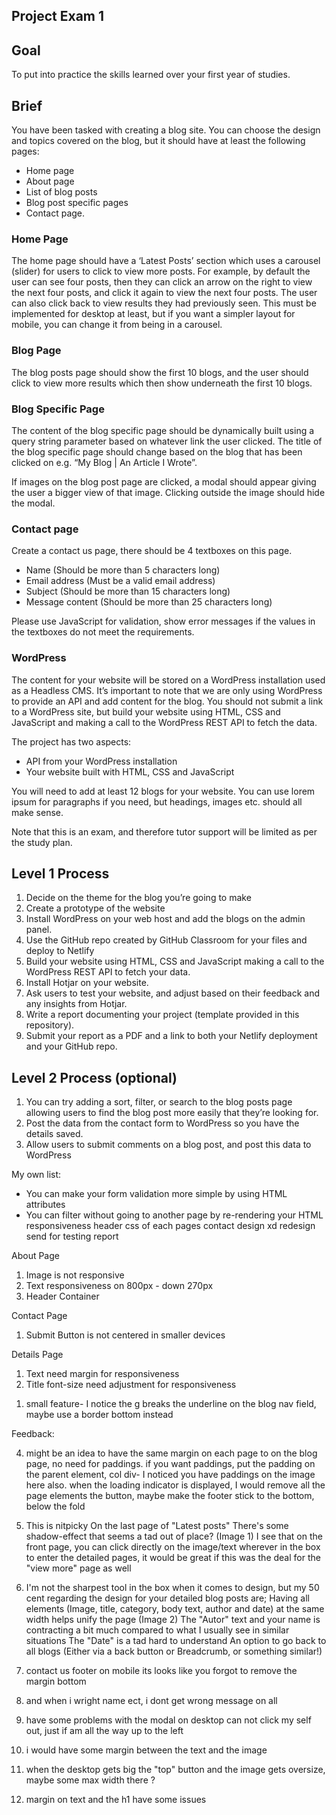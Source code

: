 ## Project Exam 1

## Goal

To put into practice the skills learned over your first year of studies.

## Brief

You have been tasked with creating a blog site. You can choose the design and topics covered on the blog, but it should have at least the following pages:

- Home page
- About page
- List of blog posts
- Blog post specific pages
- Contact page.

### Home Page

The home page should have a ‘Latest Posts’ section which uses a carousel (slider) for users to click to view more posts. For example, by default the user can see four posts, then they can click an arrow on the right to view the next four posts, and click it again to view the next four posts. The user can also click back to view results they had previously seen. This must be implemented for desktop at least, but if you want a simpler layout for mobile, you can change it from being in a carousel.

### Blog Page

The blog posts page should show the first 10 blogs, and the user should click to view more results which then show underneath the first 10 blogs.

### Blog Specific Page

The content of the blog specific page should be dynamically built using a query string parameter based on whatever link the user clicked. The title of the blog specific page should change based on the blog that has been clicked on e.g. “My Blog | An Article I Wrote”.

If images on the blog post page are clicked, a modal should appear giving the user a bigger view of that image. Clicking outside the image should hide the modal.

### Contact page

Create a contact us page, there should be 4 textboxes on this page.

- Name (Should be more than 5 characters long)
- Email address (Must be a valid email address)
- Subject (Should be more than 15 characters long)
- Message content (Should be more than 25 characters long)

Please use JavaScript for validation, show error messages if the values in the textboxes do not meet the requirements.

### WordPress

The content for your website will be stored on a WordPress installation used as a Headless CMS. It’s important to note that we are only using WordPress to provide an API and add content for the blog. You should not submit a link to a WordPress site, but build your website using HTML, CSS and JavaScript and making a call to the WordPress REST API to fetch the data.

The project has two aspects:

- API from your WordPress installation
- Your website built with HTML, CSS and JavaScript

You will need to add at least 12 blogs for your website. You can use lorem ipsum for paragraphs if you need, but headings, images etc. should all make sense.

Note that this is an exam, and therefore tutor support will be limited as per the study plan.

## Level 1 Process

1. Decide on the theme for the blog you’re going to make
2. Create a prototype of the website
3. Install WordPress on your web host and add the blogs on the admin panel.
4. Use the GitHub repo created by GitHub Classroom for your files and deploy to Netlify
5. Build your website using HTML, CSS and JavaScript making a call to the WordPress REST API to fetch your data.
6. Install Hotjar on your website.
7. Ask users to test your website, and adjust based on their feedback and any insights from Hotjar.
8. Write a report documenting your project (template provided in this repository).
9. Submit your report as a PDF and a link to both your Netlify deployment and your GitHub repo.

## Level 2 Process (optional)

1. You can try adding a sort, filter, or search to the blog posts page allowing users to find the blog post more easily that they’re looking for.
2. Post the data from the contact form to WordPress so you have the details saved.
3. Allow users to submit comments on a blog post, and post this data to WordPress

My own list:

- You can make your form validation more simple by using HTML attributes
- You can filter without going to another page by re-rendering your HTML
  responsiveness
  header
  css of each pages
  contact design
  xd redesign
  send for testing
  report

<!-- ################### SERIOUS FIXING  ####################  -->

About Page

1. Image is not responsive
2. Text responsiveness on 800px - down 270px
3. Header Container

Contact Page

1. Submit Button is not centered in smaller devices

Details Page

1. Text need margin for responsiveness
2. Title font-size need adjustment for responsiveness

<!-- ################### Later Fixing  ####################  -->

1. small feature- I notice the g breaks the underline on the blog nav field, maybe use a border bottom instead

Feedback:

4.  might be an idea to have the same margin on each page to
    on the blog page, no need for paddings.
    if you want paddings, put the padding on the parent element, col div- I noticed you have paddings on the image here
    also. when the loading indicator is displayed, I would remove all the page elements the button,
    maybe make the footer stick to the bottom, below the fold

5.  This is nitpicky On the last page of "Latest posts" There's some shadow-effect that seems a tad out of place? (Image 1)
    I see that on the front page, you can click directly on the image/text wherever in the box to enter the detailed pages, it would be great if this was the deal for the "view more" page as well

6.  I'm not the sharpest tool in the box when it comes to design, but my 50 cent regarding the design for your detailed blog posts are;
    Having all elements (Image, title, category, body text, author and date) at the same width helps unify the page (Image 2)
    The "Autor" text and your name is contracting a bit much compared to what I usually see in similar situations
    The "Date" is a tad hard to understand
    An option to go back to all blogs (Either via a back button or Breadcrumb, or something similar!)

7.  contact us footer on mobile its looks like you forgot to remove the margin bottom

8.  and when i wright name ect, i dont get wrong message on all

9.  have some problems with the modal on desktop can not click my self out, just if am all the way up to the left

10. i would have some margin between the text and the image

11. when the desktop gets big the "top" button and the image gets oversize, maybe some max width there ?

12. margin on text and the h1 have some issues
